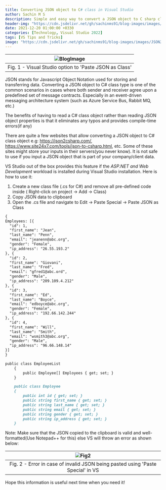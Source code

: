 ```yaml
---
title: Converting JSON object to C# class in Visual Studio
author: Sachin M S
description: Simple and easy way to convert a JSON object to C sharp class
header-img: "https://cdn.jsdelivr.net/gh/sachinms91/blog-images/images/JSON2CSharp/globalusings-in-csharp10.png"
date: 2021-12-20 01:00:00 +0330
categories: [Technology, Visual Studio 2022]
tags: [VS Tips and Tricks]
image: "https://cdn.jsdelivr.net/gh/sachinms91/blog-images/images/JSON2CSharp/globalusings-in-csharp10.png"
---
```

|![BlogImage](https://cdn.jsdelivr.net/gh/sachinms91/blog-images/images/JSON2CSharp/PasteSpecial.png)|
 |:--:|
 |Fig. 1 - Visual Studio option to 'Paste JSON as Class'|


JSON stands for Javascript Object Notation used for storing and transferring data. Converting a JSON object to C# class type is one of the common scenarios in cases where both sender and receiver agree upon a predefined set of message contracts. Especially in an event-driven messaging architecture system (such as Azure Service Bus, Rabbit MQ, etc.)

The benefits of having to read a C# class object rather than reading JSON object properties is that it eliminates any typos and provides compile-time errors(if any)

There are quite a few websites that allow converting a JSON object to C# class object e.g: https://json2csharp.com/, https://www.site24x7.com/tools/json-to-csharp.html, etc. Some of these sites might store your inputs in their servers(you never know). It is not safe to use if you input a JSON object that is part of your company/client data.

VS Studio out of the box provides this feature if the *ASP.NET and Web Development* workload is installed during Visual Studio installation. Here is how to use it: 

1. Create a new class file (.cs for C#) and remove all pre-defined code inside ( Right-click on project -> Add -> Class)
2. Copy JSON data to clipboard 
3. Open the .cs file and navigate to Edit -> Paste Special -> Paste JSON as Class 

```markdown
{
Employees: [{
  "id": 1,
  "first_name": "Jean",
  "last_name": "Penn",
  "email": "jeanenn@abc.org",
  "gender": "Female",
  "ip_address": "26.55.193.2"
}, {
  "id": 2,
  "first_name": "Giovani",
  "last_name": "Fred",
  "email": "gfred1@abc.ord",
  "gender": "Male",
  "ip_address": "209.109.4.212"
}, {
  "id": 3,
  "first_name": "Ed",
  "last_name": "Boyce",
  "email": "edboyce@abc.org",
  "gender": "Female",
  "ip_address": "192.66.142.244"
}, {
  "id": 4,
  "first_name": "Will",
  "last_name": "Smith",
  "email": "wsmith3@abc.org",
  "gender": "Male",
  "ip_address": "96.66.148.14"
}]
}
```

```markdown
public class EmployeeList
    {
        public Employee[] Employees { get; set; }
    }

    public class Employee
    {
        public int id { get; set; }
        public string first_name { get; set; }
        public string last_name { get; set; }
        public string email { get; set; }
        public string gender { get; set; }
        public string ip_address { get; set; }
    }
```
Note: Make sure that the JSON copied to the clipboard is valid and well-formatted(Use Notepad++ for this) else VS will throw an error as shown below:

|![Fig2](https://cdn.jsdelivr.net/gh/sachinms91/blog-images/images/JSON2CSharp/PasteSpecialError.png)|
 |:--:|
 |Fig. 2 - Error in case of invalid JSON being pasted using 'Paste Special' in VS|


Hope this information is useful next time when you need it!